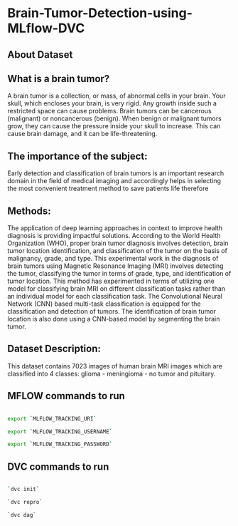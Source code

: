 # Brain-Tumor-Detection-using-MLflow-DVC

## About Dataset

## What is a brain tumor?
A brain tumor is a collection, or mass, of abnormal cells in your brain. Your skull, which encloses your brain, is very rigid. Any growth inside such a restricted space can cause problems. Brain tumors can be cancerous (malignant) or noncancerous (benign). When benign or malignant tumors grow, they can cause the pressure inside your skull to increase. This can cause brain damage, and it can be life-threatening.

## The importance of the subject:
Early detection and classification of brain tumors is an important research domain in the field of medical imaging and accordingly helps in selecting the most convenient treatment method to save patients life therefore

## Methods:
The application of deep learning approaches in context to improve health diagnosis is providing impactful solutions. According to the World Health Organization (WHO), proper brain tumor diagnosis involves detection, brain tumor location identification, and classification of the tumor on the basis of malignancy, grade, and type. This experimental work in the diagnosis of brain tumors using Magnetic Resonance Imaging (MRI) involves detecting the tumor, classifying the tumor in terms of grade, type, and identification of tumor location. This method has experimented in terms of utilizing one model for classifying brain MRI on different classification tasks rather than an individual model for each classification task. The Convolutional Neural Network (CNN) based multi-task classification is equipped for the classification and detection of tumors. The identification of brain tumor location is also done using a CNN-based model by segmenting the brain tumor.

## Dataset Description:
This dataset contains 7023 images of human brain MRI images which are classified into 4 classes: glioma - meningioma - no tumor and pituitary.


## MFLOW commands to run

``` bash

export `MLFLOW_TRACKING_URI`

export `MLFLOW_TRACKING_USERNAME`

export `MLFLOW_TRACKING_PASSWORD`

```

## DVC commands to run 

``` bash

`dvc init`

`dvc repro`

`dvc dag`

```



